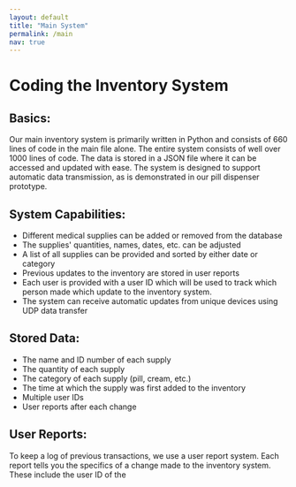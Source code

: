 ```yaml
---
layout: default
title: "Main System"
permalink: /main
nav: true
---
```

# Coding the Inventory System
## Basics:
Our main inventory system is primarily written in Python and consists of 660 lines of code in the main file alone. The entire system consists of well over 1000 lines of code. The data is stored in a JSON file where it can be accessed and updated with ease. The system is designed to support automatic data transmission, as is demonstrated in our pill dispenser prototype.
## System Capabilities:
*	Different medical supplies can be added or removed from the database
*	The supplies' quantities, names, dates, etc. can be adjusted
* A list of all supplies can be provided and sorted by either date or category
*	Previous updates to the inventory are stored in user reports
*	Each user is provided with a user ID which will be used to track which person made which update to the inventory system.
*	The system can receive automatic updates from unique devices using UDP data transfer
## Stored Data:
* The name and ID number of each supply
* The quantity of each supply
* The category of each supply (pill, cream, etc.)
* The time at which the supply was first added to the inventory
* Multiple user IDs
* User reports after each change
## User Reports:
To keep a log of previous transactions, we use a user report system. Each report tells you the specifics of a change made to the inventory system. These include the user ID of the 
